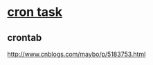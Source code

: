 # [cron task](https://github.com/devfeel/task)

## crontab

http://www.cnblogs.com/maybo/p/5183753.html